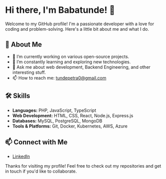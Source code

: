 # Hi there, I'm Babatunde! 👋

Welcome to my GitHub profile! I'm a passionate developer with a love for coding and problem-solving. Here's a little bit about me and what I do.

## 🚀 About Me

- 🔭 I’m currently working on various open-source projects.
- 🌱 I’m constantly learning and exploring new technologies.
- 💬 Ask me about web development, Backend Engineering, and other interesting stuff.
- 📫 How to reach me: [tundepetra0@gmail.com](mailto:tundepetra0@gmail.com)

## 🛠️ Skills

- **Languages:** PHP, JavaScript, TypeScript
- **Web Development:** HTML, CSS, React, Node.js, Express.js
- **Databases:** MySQL, PostgreSQL, MongoDB
- **Tools & Platforms:** Git, Docker, Kubernetes, AWS, Azure


## 📫 Connect with Me

- [LinkedIn](https://www.linkedin.com/in/babatunde-o-84119818b/)

Thanks for visiting my profile! Feel free to check out my repositories and get in touch if you'd like to collaborate.
